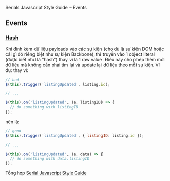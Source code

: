 Serials Javascript Style Guide – Events

## Events

<a name="events--hash"></a><a name="24.1"></a>
### [Hash](#events--hash) 
Khi đính kèm dữ liệu payloads vào các sự kiện (cho dù là sự kiện DOM hoặc cái gì đó riêng biệt như sự kiện Backbone), thì truyền vào 1 object literal (được biết như là "hash") thay vì là 1 raw value. Điều này cho phép thêm mới dữ liệu mà không cần phải tìm lại và update lại dữ liệu theo mỗi sự kiện. Ví dụ: thay vì:

```javascript
// bad
$(this).trigger('listingUpdated', listing.id);

// ...

$(this).on('listingUpdated', (e, listingID) => {
  // do something with listingID
});
```

nên là:

```javascript
// good
$(this).trigger('listingUpdated', { listingID: listing.id });

// ...

$(this).on('listingUpdated', (e, data) => {
  // do something with data.listingID
});
```

Tổng hợp [Serial Javascript Style Guide](/2019/05/17/serials-javascript-style-guide/)